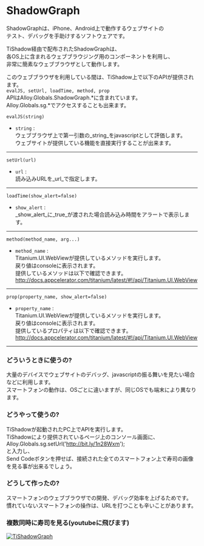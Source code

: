 ShadowGraph
======================
ShadowGraphは、iPhone、Android上で動作するウェブサイトの  
テスト、デバッグを手助けするソフトウェアです。

TiShadow経由で配布されたShadowGraphは、  
各OS上に含まれるウェブブラウジング用のコンポーネントを利用し、  
非常に簡素なウェブブラウザとして動作します。

このウェブブラウザを利用している間は、TiShadow上で以下のAPIが提供されます。  
`evalJS, setUrl, loadTime, method, prop`  
APIはAlloy.Globals.ShadowGraph.*に含まれています。  
Alloy.Globals.sg.*でアクセスすることも出来ます。

    evalJS(string)
+   `string` :  
    ウェブブラウザ上で第一引数の_string_をjavascriptとして評価します。  
    ウェブサイトが提供している機能を直接実行することが出来ます。

--------

    setUrl(url)
+   `url` :  
    読み込みURLを_url_で指定します。

--------

    loadTime(show_alert=false)
+   `show_alert` :  
    _show_alert_に_true_が渡された場合読み込み時間をアラートで表示します。

--------

    method(method_name, arg...)
+   `method_name` :  
    Titanium.UI.WebViewが提供しているメソッドを実行します。  
    戻り値はconsoleに表示されます。  
    提供しているメソッドは以下で確認できます。  
    http://docs.appcelerator.com/titanium/latest/#!/api/Titanium.UI.WebView

--------

    prop(property_name, show_alert=false)
+   `property_name` :  
    Titanium.UI.WebViewが提供しているメソッドを実行します。  
    戻り値はconsoleに表示されます。  
   提供しているプロパティは以下で確認できます。
   http://docs.appcelerator.com/titanium/latest/#!/api/Titanium.UI.WebView

--------

### どういうときに使うの?  ###
大量のデバイスでウェブサイトのデバッグ、javascriptの振る舞いを見たい場合などに利用します。  
スマートフォンの動作は、OSごとに違いますが、同じOSでも端末により異なります。

### どうやって使うの? ###
TiShadowが起動されたPC上でAPIを実行します。  
TiShadowにより提供されているページ上のコンソール画面に、  
Alloy.Globals.sg.setUrl('http://bit.ly/1n28Wxm');  
と入力し、  
Send Codeボタンを押せば、接続された全てのスマートフォン上で寿司の画像を見る事が出来るでしょう。  

### どうして作ったの? ###
スマートフォンのウェブブラウザでの開発、デバッグ効率を上げるためです。  
慣れていないスマートフォンの操作は、URLを打つことも辛いことがあります。  

### 複数同時に寿司を見る(youtubeに飛びます) ###
[![TiShadowGraph](http://img.youtube.com/vi/5hWQs1m_bDg/0.jpg)](http://www.youtube.com/watch?v=5hWQs1m_bDg)